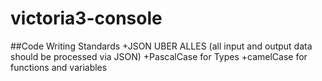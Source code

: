 # victoria3-console
##Code Writing Standards
+JSON UBER ALLES (all input and output data should be processed via JSON)
+PascalCase for Types
+camelCase for functions and variables
